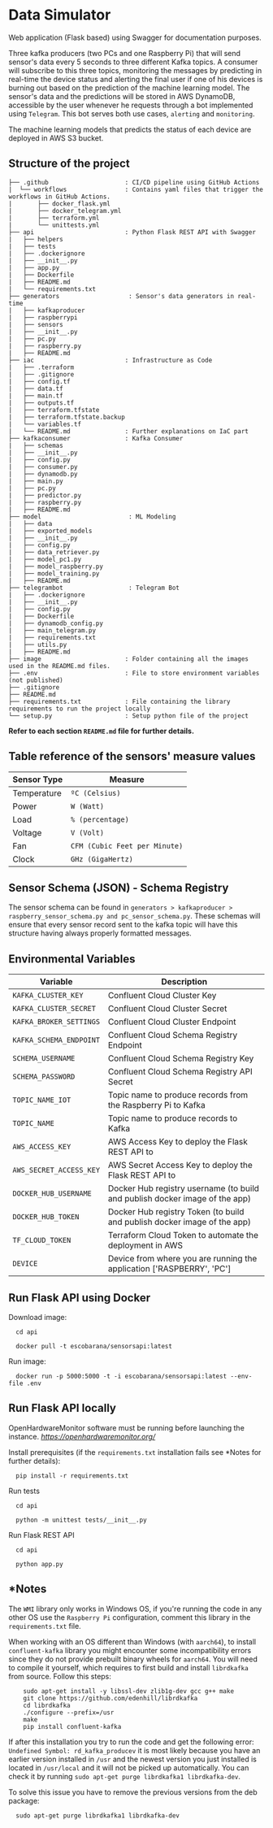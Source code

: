 # Data Simulator

Web application (Flask based) using Swagger for documentation purposes.

Three kafka producers (two PCs and one Raspberry Pi) that will send sensor's data every 5 seconds to three different Kafka 
topics. A consumer will subscribe to this three topics, monitoring the messages by predicting in real-time the device status
and alerting the final user if one of his devices is burning out based on the prediction of the machine learning model.
The sensor's data and the predictions will be stored in AWS DynamoDB, accessible by the user whenever he requests through 
a bot implemented using `Telegram`. This bot serves both use cases, `alerting` and `monitoring`.

The machine learning models that predicts the status of each device are deployed in AWS S3 bucket.


## Structure of the project

    ├── .github                     : CI/CD pipeline using GitHub Actions
    |  └── workflows                : Contains yaml files that trigger the workflows in GitHub Actions.
    |       ├── docker_flask.yml 
    |       ├── docker_telegram.yml 
    |       ├── terraform.yml 
    |       └── unittests.yml 
    ├── api                         : Python Flask REST API with Swagger
    |   ├── helpers
    |   ├── tests
    |   ├── .dockerignore
    |   ├── __init__.py
    |   ├── app.py
    |   ├── Dockerfile
    |   ├── README.md
    |   └── requirements.txt 
    ├── generators                   : Sensor's data generators in real-time
    |   ├── kafkaproducer
    |   ├── raspberrypi
    |   ├── sensors
    |   ├── __init__.py
    |   ├── pc.py
    |   ├── raspberry.py
    |   ├── README.md
    ├── iac                         : Infrastructure as Code 
    |   ├── .terraform
    |   ├── .gitignore
    |   ├── config.tf
    |   ├── data.tf
    |   ├── main.tf
    |   ├── outputs.tf
    |   ├── terraform.tfstate
    |   ├── terraform.tfstate.backup
    |   └── variables.tf 
    |   └── README.md               : Further explanations on IaC part
    ├── kafkaconsumer               : Kafka Consumer
    |   ├── schemas
    |   ├── __init__.py
    |   ├── config.py
    |   ├── consumer.py
    |   ├── dynamodb.py
    |   ├── main.py
    |   ├── pc.py
    |   ├── predictor.py
    |   ├── raspberry.py
    |   ├── README.md
    ├── model                        : ML Modeling
    |   ├── data
    |   ├── exported_models
    |   ├── __init__.py
    |   ├── config.py
    |   ├── data_retriever.py
    |   ├── model_pc1.py
    |   ├── model_raspberry.py
    |   ├── model_training.py
    |   ├── README.md
    ├── telegrambot                  : Telegram Bot
    |   ├── .dockerignore
    |   ├── __init__.py
    |   ├── config.py
    |   ├── Dockerfile
    |   ├── dynamodb_config.py
    |   ├── main_telegram.py
    |   ├── requirements.txt
    |   ├── utils.py
    |   ├── README.md
    ├── image                       : Folder containing all the images used in the README.md files.
    ├── .env                        : File to store environment variables (not published)
    ├── .gitignore
    ├── README.md
    ├── requirements.txt            : File containing the library requirements to run the project locally
    └── setup.py                    : Setup python file of the project

**Refer to each section `README.md` file for further details.**

## Table reference of the sensors' measure values

| Sensor Type | Measure                       |
|-------------|-------------------------------|
| Temperature | `ºC (Celsius)`                |
| Power       | `W (Watt)`                    |
| Load        | `% (percentage)`              |
| Voltage     | `V (Volt)`                    | 
| Fan         | `CFM (Cubic Feet per Minute)` | 
| Clock       | `GHz (GigaHertz)`             | 


## Sensor Schema (JSON) - Schema Registry

The sensor schema can be found in `generators > kafkaproducer > raspberry_sensor_schema.py and pc_sensor_schema.py`. 
These schemas will ensure that every sensor record sent to the kafka topic will have this structure having always 
properly formatted messages.


## Environmental Variables

| Variable                | Description                                                                 |
|-------------------------|-----------------------------------------------------------------------------|
| `KAFKA_CLUSTER_KEY`     | Confluent Cloud Cluster Key                                                 |
| `KAFKA_CLUSTER_SECRET`  | Confluent Cloud Cluster Secret                                              |
| `KAFKA_BROKER_SETTINGS` | Confluent Cloud Cluster Endpoint                                            |
| `KAFKA_SCHEMA_ENDPOINT` | Confluent Cloud Schema Registry Endpoint                                    |
| `SCHEMA_USERNAME`       | Confluent Cloud Schema Registry Key                                         |
| `SCHEMA_PASSWORD`       | Confluent Cloud Schema Registry API Secret                                  |
| `TOPIC_NAME_IOT`        | Topic name to produce records from the Raspberry Pi to Kafka                |
| `TOPIC_NAME`            | Topic name to produce records to Kafka                                      |
| `AWS_ACCESS_KEY`        | AWS Access Key to deploy the Flask REST API to                              |
| `AWS_SECRET_ACCESS_KEY` | AWS Secret Access Key to deploy the Flask REST API to                       |
| `DOCKER_HUB_USERNAME`   | Docker Hub registry username (to build and publish docker image of the app) |
| `DOCKER_HUB_TOKEN`      | Docker Hub registry Token (to build and publish docker image of the app)    |
| `TF_CLOUD_TOKEN`        | Terraform Cloud Token to automate the deployment in AWS                     |
| `DEVICE`                | Device from where you are running the application ['RASPBERRY', 'PC']       |


## Run Flask API using Docker

Download image:

```shell
  cd api
``` 
```shell
  docker pull -t escobarana/sensorsapi:latest
```

Run image:

```shell
  docker run -p 5000:5000 -t -i escobarana/sensorsapi:latest --env-file .env
```


## Run Flask API locally

OpenHardwareMonitor software must be running before launching the instance. 
*https://openhardwaremonitor.org/*

Install prerequisites (if the `requirements.txt` installation fails see *Notes for further details):

```shell
  pip install -r requirements.txt
```
Run tests
```shell
  cd api
```
```shell
  python -m unittest tests/__init__.py
```

Run Flask REST API
```shell
  cd api
```
```shell
  python app.py
```


## *Notes

The `WMI` library only works in Windows OS, if you're running the code in any other OS use the `Raspberry Pi` 
configuration, comment this library in the `requirements.txt` file.


When working with an OS different than Windows (with `aarch64`), to install `confluent-kafka` library you might 
encounter some incompatibility errors since they do not provide prebuilt binary wheels for `aarch64`. You will need to 
compile it yourself, which requires to first build and install `librdkafka` from source. Follow this steps:

```shell
    sudo apt-get install -y libssl-dev zlib1g-dev gcc g++ make
    git clone https://github.com/edenhill/librdkafka
    cd librdkafka
    ./configure --prefix=/usr
    make
    pip install confluent-kafka
```

If after this installation you try to run the code and get the following error: `Undefined Symbol: rd_kafka_producev` 
it is most likely because you have an earlier version installed in `/usr` and the newest version you just installed is
located in `/usr/local` and it will not be picked up automatically. 
You can check it by running `sudo apt-get purge librdkafka1 librdkafka-dev`.

To solve this issue you have to remove the previous versions from the deb package:

```shell
  sudo apt-get purge librdkafka1 librdkafka-dev
```
